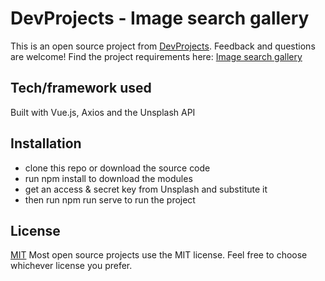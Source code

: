 # DevProjects - Image search gallery

This is an open source project from [DevProjects](http://www.codementor.io/projects). Feedback and questions are welcome!
Find the project requirements here: [Image search gallery](https://www.codementor.io/projects/web/image-search-gallery-au63vo9tfr)

## Tech/framework used
Built with Vue.js, Axios and the Unsplash API


## Installation
 - clone this repo or download the source code
 - run npm install to download the modules
 - get an access & secret key from Unsplash and substitute it
 - then run npm run serve to run the project


## License
[MIT](https://choosealicense.com/licenses/mit/)
Most open source projects use the MIT license. Feel free to choose whichever license you prefer.